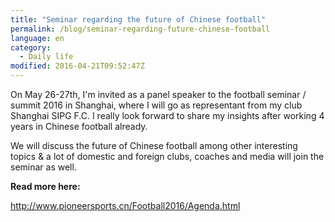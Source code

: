 ```yaml
---
title: "Seminar regarding the future of Chinese football"
permalink: /blog/seminar-regarding-future-chinese-football
language: en
category:
  - Daily life
modified: 2016-04-21T09:52:47Z
---
```


On May 26-27th, I'm invited as a panel speaker to the football seminar / summit 2016 in Shanghai, where I will go as representant from my club Shanghai SIPG F.C. I really look forward to share my insights after working 4 years in Chinese football already.

We will discuss the future of Chinese football among other interesting topics & a lot of domestic and foreign clubs, coaches and media will join the seminar as well.

**Read more here:**

<http://www.pioneersports.cn/Football2016/Agenda.html>
